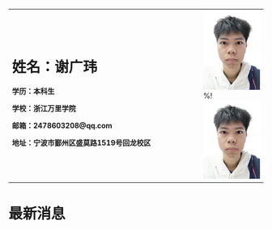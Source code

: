 <table border="0">
  <tr>
    <td width="75%">
      <h1>姓名：谢广玮</h1>
      <p><b>学历：本科生</b></p>
      <p><b>学校：浙江万里学院</b></p>
      <p><b>邮箱：2478603208@qq.com</b></p>
      <p><b>地址：宁波市鄞州区盛莫路1519号回龙校区</b></p>
    </td>
    <td width="25%">
      <img src="/zjz.jpeg" width="100%">      %!<a href="https://2478603208.github.io/2020015097/" target="_blank"><img src="https://github.com/2478603208/2020015097/blob/gh-pages/zjz.jpeg
"></img></a>   
    </td>
  </tr>
</table>

# 最新消息
